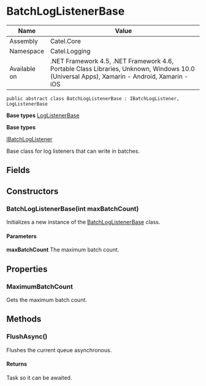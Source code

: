 

# BatchLogListenerBase

Name|Value
---|---
Assembly|Catel.Core
Namespace|Catel.Logging
Available on|.NET Framework 4.5, .NET Framework 4.6, Portable Class Libraries, Unknown, Windows 10.0 (Universal Apps), Xamarin - Android, Xamarin - iOS

```
public abstract class BatchLogListenerBase : IBatchLogListener, LogListenerBase
```

**Base types**
[LogListenerBase](/Catel.Core\Catel\Logging\LogListenerBase.md)

**Base types**

[IBatchLogListener](/Catel.Core\Catel\Logging\IBatchLogListener.md)


Base class for log listeners that can write in batches.



## Fields

## Constructors

### BatchLogListenerBase(int maxBatchCount)

Initializes a new instance of the [BatchLogListenerBase](#) class.

#### Parameters

**maxBatchCount**
The maximum batch count.



## Properties

### MaximumBatchCount

Gets the maximum batch count.



## Methods

### FlushAsync()

Flushes the current queue asynchronous.

#### Returns

Task so it can be awaited.



